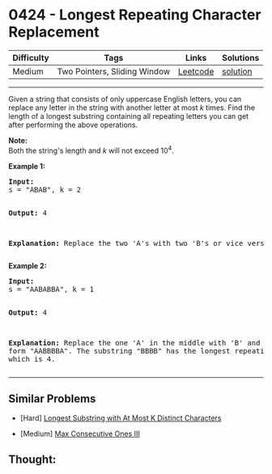 # 0424 - Longest Repeating Character Replacement

Difficulty  | Tags | Links | Solutions
----------- | ---- | ----- | -----
Medium | Two Pointers, Sliding Window | [Leetcode](https://leetcode.com/problems/longest-repeating-character-replacement) | [solution](https://leetcode.com/problems/longest-repeating-character-replacement/solution/)


-----------

<p>Given a string that consists of only uppercase English letters, you can replace any letter in the string with another letter at most <i>k</i> times. Find the length of a longest substring containing all repeating letters you can get after performing the above operations.</p>

<p><b>Note:</b><br />
Both the string's length and <i>k</i> will not exceed 10<sup>4</sup>.
</p>

<p>
<b>Example 1:</b>
<pre>
<b>Input:</b>
s = "ABAB", k = 2

<b>Output:</b>
4

<b>Explanation:</b>
Replace the two 'A's with two 'B's or vice versa.
</pre>
</p>

<p>
<b>Example 2:</b>
<pre>
<b>Input:</b>
s = "AABABBA", k = 1

<b>Output:</b>
4

<b>Explanation:</b>
Replace the one 'A' in the middle with 'B' and form "AABBBBA".
The substring "BBBB" has the longest repeating letters, which is 4.
</pre>
</p>

-----------


## Similar Problems

- [Hard] [Longest Substring with At Most K Distinct Characters](longest-substring-with-at-most-k-distinct-characters)

- [Medium] [Max Consecutive Ones III](max-consecutive-ones-iii)




## Thought:
